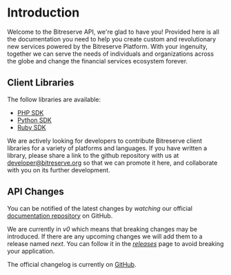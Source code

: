# Introduction

Welcome to the Bitreserve API, we're glad to have you! Provided here is all the documentation you need to help you create custom and revolutionary new services powered by the Bitreserve Platform. With your ingenuity, together we can serve the needs of individuals and organizations across the globe and change the financial services ecosystem forever.

## Client Libraries

The follow libraries are available:

* [PHP SDK](https://github.com/seegno/bitreserve-sdk-php)
* [Python SDK](https://github.com/byrnereese/bitreserve-python-sdk)
* [Ruby SDK](https://github.com/groupbuddies/bitreserve)

We are actively looking for developers to contribute Bitreserve client libraries for a variety of platforms and languages. If you have written a library, please share a link to the github repository with us at <a href="mailto:developer@bitreserve.org?subject=I want to contribute code">developer@bitreserve.org</a> so that we can promote it here, and collaborate with you on its further development.

## API Changes

You can be notified of the latest changes by *watching* our official [documentation repository](https://github.com/bitreserve/api/) on GitHub.

We are currently in *v0* which means that breaking changes may be introduced. If there are any upcoming changes we will add them to a release named *next*. You can follow it in the *[releases](https://github.com/bitreserve/api/releases)* page to avoid breaking your application.

The official changelog is currently on [GitHub](https://github.com/bitreserve/api/releases).
